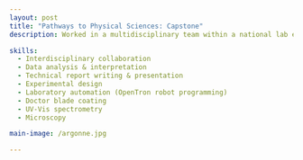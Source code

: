 ```yaml
---
layout: post
title: "Pathways to Physical Sciences: Capstone"
description: Worked in a multidisciplinary team within a national lab environment to investigate the effect of pH on peptide–heme binding using automated laboratory systems. Applied engineering principles and gained proficiency in microscopy, UV-Vis spectrometry, doctor blade coating, and OpenTron robot programming. Delivered a technical capstone report integrating experimental results with collaborative research insights. 

skills:
  - Interdisciplinary collaboration 
  - Data analysis & interpretation
  - Technical report writing & presentation
  - Experimental design 
  - Laboratory automation (OpenTron robot programming)
  - Doctor blade coating 
  - UV-Vis spectrometry
  - Microscopy

main-image: /argonne.jpg

---
```


